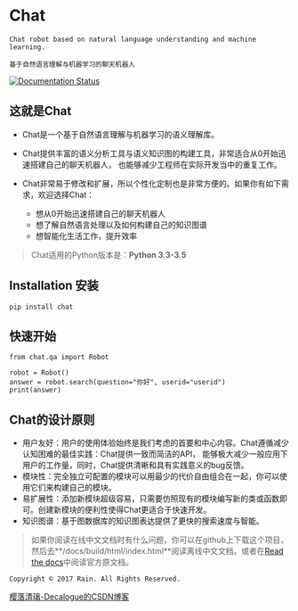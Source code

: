 # Chat

`Chat robot based on natural language understanding and machine learning.`

`基于自然语言理解与机器学习的聊天机器人`

[![Documentation Status](https://readthedocs.org/projects/chat-cn/badge/?version=latest)](http://chat-cn.readthedocs.io/zh_CN/latest/?badge=latest)

## 这就是Chat

* Chat是一个基于自然语言理解与机器学习的语义理解库。
* Chat提供丰富的语义分析工具与语义知识图的构建工具，非常适合从0开始迅速搭建自己的聊天机器人，
也能够减少工程师在实际开发当中的重复工作。
* Chat非常易于修改和扩展，所以个性化定制也是非常方便的。如果你有如下需求，欢迎选择Chat：
  
  * 想从0开始迅速搭建自己的聊天机器人
  * 想了解自然语言处理以及如何构建自己的知识图谱
  * 想智能化生活工作，提升效率

> Chat适用的Python版本是：**Python 3.3-3.5**

## Installation 安装

    pip install chat
    
## 快速开始

    from chat.qa import Robot
  
    robot = Robot()
    answer = robot.search(question="你好", userid="userid")
    print(answer)

## Chat的设计原则

* 用户友好：用户的使用体验始终是我们考虑的首要和中心内容。Chat遵循减少认知困难的最佳实践：Chat提供一致而简洁的API， 能够极大减少一般应用下用户的工作量，同时，Chat提供清晰和具有实践意义的bug反馈。
* 模块性：完全独立可配置的模块可以用最少的代价自由组合在一起，你可以使用它们来构建自己的模块。
* 易扩展性：添加新模块超级容易，只需要仿照现有的模块编写新的类或函数即可。创建新模块的便利性使得Chat更适合于快速开发。
* 知识图谱：基于图数据库的知识图表达提供了更快的搜索速度与智能。

> 如果你阅读在线中文文档时有什么问题，你可以在github上下载这个项目，然后去**/docs/build/html/index.html**阅读离线中文文档。或者在[Read the docs](http://chat-cn.readthedocs.io/zh_CN/latest/)中阅读官方原文档。

`Copyright © 2017 Rain. All Rights Reserved.`

[樱落清璃-Decalogue的CSDN博客](https://www.decalogue.cn)
